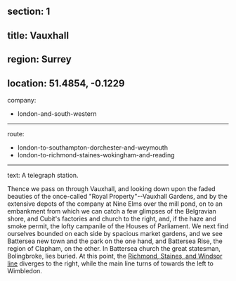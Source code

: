 section: 1
----
title: Vauxhall
----
region: Surrey
----
location: 51.4854, -0.1229
----
company:
- london-and-south-western
----
route:
- london-to-southampton-dorchester-and-weymouth
- london-to-richmond-staines-wokingham-and-reading
----
text: A telegraph station.

Thence we pass on through Vauxhall, and looking down upon the faded beauties of the once-called "Royal Property"--Vauxhall Gardens, and by the extensive depots of the company at Nine Elms over the mill pond, on to an embankment from which we can catch a few glimpses of the Belgravian shore, and Cubit's factories and church to the right, and, if the haze and smoke permit, the lofty campanile of the Houses of Parliament. We next find ourselves bounded on each side by spacious market gardens, and we see Battersea new town and the park on the one hand, and Battersea Rise, the region of Clapham, on the other. In Battersea church the great statesman, Bolingbroke, lies buried. At this point, the [Richmond, Staines, and Windsor line](/routes/london-to-richmond-staines-wokingham-and-reading) diverges to the right, while the main line turns of towards the left to Wimbledon.
